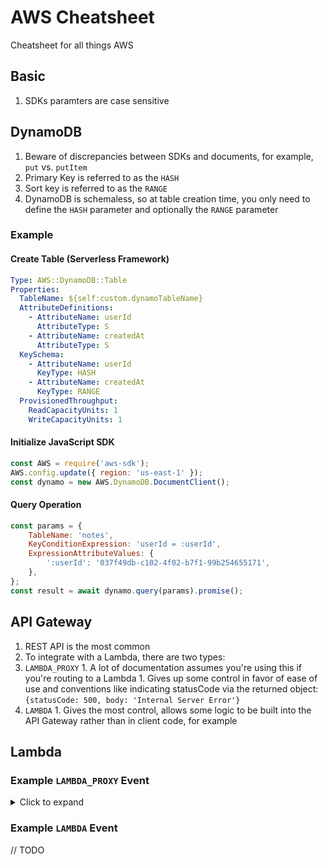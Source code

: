 # AWS Cheatsheet

Cheatsheet for all things AWS

## Basic

1. SDKs paramters are case sensitive

## DynamoDB

1. Beware of discrepancies between SDKs and documents, for example, `put` vs. `putItem`
1. Primary Key is referred to as the `HASH`
1. Sort key is referred to as the `RANGE`
1. DynamoDB is schemaless, so at table creation time, you only need to define the `HASH` 
parameter and optionally the `RANGE` parameter

### Example

#### Create Table (Serverless Framework)

```yaml
Type: AWS::DynamoDB::Table
Properties:
  TableName: ${self:custom.dynamoTableName}
  AttributeDefinitions:
    - AttributeName: userId
      AttributeType: S
    - AttributeName: createdAt
      AttributeType: S
  KeySchema:
    - AttributeName: userId
      KeyType: HASH
    - AttributeName: createdAt
      KeyType: RANGE
  ProvisionedThroughput:
    ReadCapacityUnits: 1
    WriteCapacityUnits: 1
```

#### Initialize JavaScript SDK

```js
const AWS = require('aws-sdk');
AWS.config.update({ region: 'us-east-1' });
const dynamo = new AWS.DynamoDB.DocumentClient();
```

#### Query Operation

```js
const params = {
    TableName: 'notes',
    KeyConditionExpression: 'userId = :userId',
    ExpressionAttributeValues: {
        ':userId': '037f49db-c102-4f02-b7f1-99b254655171',
    },
};
const result = await dynamo.query(params).promise();
```

## API Gateway

1. REST API is the most common
1. To integrate with a Lambda, there are two types:
  1. `LAMBDA_PROXY`
    1. A lot of documentation assumes you're using this if you're routing to a Lambda
    1. Gives up some control in favor of ease of use and conventions like indicating statusCode 
    via the returned object: `{statusCode: 500, body: 'Internal Server Error'}`
  1. `LAMBDA`
    1. Gives the most control, allows some logic to be built into the API Gateway rather than in 
    client code, for example 

## Lambda

### Example `LAMBDA_PROXY` Event

<details>
  <summary>Click to expand</summary>
  

  ```json
  {
      "resource": "/activities",
      "path": "/activities",
      "httpMethod": "POST",
      "headers": {
          "Accept": "*/*",
          "Accept-Encoding": "gzip, deflate, br",
          "Authorization": "<REMOVED>",
          "Cache-Control": "no-cache",
          "CloudFront-Forwarded-Proto": "https",
          "CloudFront-Is-Desktop-Viewer": "true",
          "CloudFront-Is-Mobile-Viewer": "false",
          "CloudFront-Is-SmartTV-Viewer": "false",
          "CloudFront-Is-Tablet-Viewer": "false",
          "CloudFront-Viewer-Country": "US",
          "Content-Type": "text/plain",
          "Host": "<REMOVED>.execute-api.us-east-1.amazonaws.com",
          "Postman-Token": "<REMOVED>",
          "User-Agent": "PostmanRuntime/7.25.0",
          "Via": "1.1 ede80d7a8b8f3860f5bfc65271bbce47.cloudfront.net (CloudFront)",
          "X-Amz-Cf-Id": "<REMOVED>",
          "X-Amzn-Trace-Id": "<REMOVED>",
          "X-Forwarded-For": "<REMOVED>",
          "X-Forwarded-Port": "443",
          "X-Forwarded-Proto": "https"
      },
      "multiValueHeaders": {
          "Accept": [
              "*/*"
          ],
          "Accept-Encoding": [
              "gzip, deflate, br"
          ],
          "Authorization": [
              "<REMOVED>"
          ],
          "Cache-Control": [
              "no-cache"
          ],
          "CloudFront-Forwarded-Proto": [
              "https"
          ],
          "CloudFront-Is-Desktop-Viewer": [
              "true"
          ],
          "CloudFront-Is-Mobile-Viewer": [
              "false"
          ],
          "CloudFront-Is-SmartTV-Viewer": [
              "false"
          ],
          "CloudFront-Is-Tablet-Viewer": [
              "false"
          ],
          "CloudFront-Viewer-Country": [
              "US"
          ],
          "Content-Type": [
              "text/plain"
          ],
          "Host": [
              "<REMOVED>.execute-api.us-east-1.amazonaws.com"
          ],
          "Postman-Token": [
              "<REMOVED>"
          ],
          "User-Agent": [
              "PostmanRuntime/7.25.0"
          ],
          "Via": [
              "<REMOVED>"
          ],
          "X-Amz-Cf-Id": [
              "<REMOVED>"
          ],
          "X-Amzn-Trace-Id": [
              "<REMOVED>"
          ],
          "X-Forwarded-For": [
              "<REMOVED>"
          ],
          "X-Forwarded-Port": [
              "443"
          ],
          "X-Forwarded-Proto": [
              "https"
          ]
      },
      "queryStringParameters": null,
      "multiValueQueryStringParameters": null,
      "pathParameters": null,
      "stageVariables": null,
      "requestContext": {
          "resourceId": "ohbrd5",
          "authorizer": {
              "claims": {
                  "at_hash": "<REMOVED>",
                  "sub": "<REMOVED>",
                  "aud": "<REMOVED>",
                  "email_verified": "true",
                  "event_id": "<REMOVED>",
                  "token_use": "id",
                  "auth_time": "1592265376",
                  "iss": "https://cognito-idp.us-east-1.amazonaws.com/<REMOVED>",
                  "cognito:username": "<REMOVED>",
                  "exp": "Tue Jun 16 00:56:16 UTC 2020",
                  "iat": "Mon Jun 15 23:56:16 UTC 2020",
                  "email": "<REMOVED>"
              }
          },
          "resourcePath": "/activities",
          "httpMethod": "POST",
          "extendedRequestId": "<REMOVED>",
          "requestTime": "16/Jun/2020:00:30:22 +0000",
          "path": "/dev/activities",
          "accountId": "<REMOVED>",
          "protocol": "HTTP/1.1",
          "stage": "dev",
          "domainPrefix": "<REMOVED>",
          "requestTimeEpoch": 1592267422277,
          "requestId": "<REMOVED>",
          "identity": {
              "cognitoIdentityPoolId": null,
              "accountId": null,
              "cognitoIdentityId": null,
              "caller": null,
              "sourceIp": "<REMOVED>",
              "principalOrgId": null,
              "accessKey": null,
              "cognitoAuthenticationType": null,
              "cognitoAuthenticationProvider": null,
              "userArn": null,
              "userAgent": "PostmanRuntime/7.25.0",
              "user": null
          },
          "domainName": "<REMOVED>.execute-api.us-east-1.amazonaws.com",
          "apiId": "<REMOVED>"
      },
      "body": "{\r\n    \"createdAt\": \"2020-06-15T23:56:39.724Z\",\r\n    \"type\": \"EAT\"\r\n}",
      "isBase64Encoded": false
  }
  ```
</details>

### Example `LAMBDA` Event

// TODO
